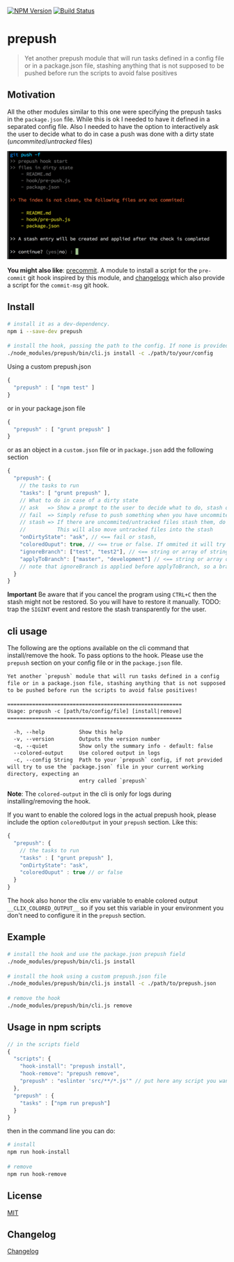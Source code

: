 [![NPM Version](http://img.shields.io/npm/v/prepush.svg?style=flat)](https://npmjs.org/package/prepush)
[![Build Status](http://img.shields.io/travis/royriojas/prepush.svg?style=flat)](https://travis-ci.org/royriojas/prepush)

# prepush
> Yet another prepush module that will run tasks defined in a config file or in a package.json file, stashing anything that is not supposed to be pushed before run the scripts to avoid false positives

## Motivation

All the other modules similar to this one were specifying the prepush tasks in the `package.json` file. While this is ok
I needed to have it defined in a separated config file. Also I needed to have the option to interactively ask the user
to decide what to do in case a push was done with a dirty state (*uncommited*/*untracked* files)

![screenshot](prepush-screenshot.png)

**You might also like**: [precommit](https://npmjs.org/package/precommit). A module to install a script for the `pre-commit` git hook inspired by this module, and [changelogx](https://npmjs.org/package/changelogx) which also provide a script for the
`commit-msg` git hook.

## Install

```bash
# install it as a dev-dependency.
npm i --save-dev prepush

# install the hook, passing the path to the config. If none is provided it will try to use the `package.json`
./node_modules/prepush/bin/cli.js install -c ./path/to/your/config
```

Using a custom prepush.json

```javascript
{
  "prepush" : [ "npm test" ]
}
```

or in your package.json file

```javascript
{
  "prepush" : [ "grunt prepush" ]
}
```

or as an object in a `custom.json` file or in `package.json` add the following section

```javascript
{
  "prepush": {
    // the tasks to run
    "tasks": [ "grunt prepush" ],
    // What to do in case of a dirty state
    // ask   => Show a prompt to the user to decide what to do, stash or fail.
    // fail  => Simply refuse to push something when you have uncommited/untracked files
    // stash => If there are uncommited/untracked files stash them, do the push and restore the stash
    //          This will also move untracked files into the stash
    "onDirtyState": "ask", // <== fail or stash,
    "coloredOuput": true, // <== true or false. If ommited it will try to use the env variable `__CLIX_COLORED_OUTPUT__` (from `clix` module)
    "ignoreBranch": ["test", "test2"], // <== string or array of strings: the branches the hook should not run on
    "applyToBranch": ["master", "development"] // <== string or array of strings: the branches the hook should protect
    // note that ignoreBranch is applied before applyToBranch, so a branch with its name in both will be ignored by the hook
  }
}
```

**Important**
Be aware that if you cancel the program using `CTRL+C` then the stash might not be restored.
So you will have to restore it manually. TODO: trap the `SIGINT` event and restore the
stash transparently for the user.

## cli usage

The following are the options available on the cli command that install/remove the hook. To pass options to the hook. Please use the `prepush` section on your config file or in the `package.json` file.

```
Yet another `prepush` module that will run tasks defined in a config file or in a package.json file, stashing anything that is not supposed to be pushed before run the scripts to avoid false positives!

========================================================
Usage: prepush -c [path/to/config/file] [install|remove]
========================================================

  -h, --help           Show this help
  -v, --version        Outputs the version number
  -q, --quiet          Show only the summary info - default: false
  --colored-output     Use colored output in logs
  -c, --config String  Path to your `prepush` config, if not provided will try to use the `package.json` file in your current working directory, expecting an
                       entry called `prepush`
```

**Note**: The `colored-output` in the cli is only for logs during installing/removing the hook.

If you want to enable the colored logs in the actual prepush hook, please include the option
`coloredOutput` in your `prepush` section. Like this:

```javascript
{
  "prepush": {
    // the tasks to run
    "tasks" : [ "grunt prepush" ],
    "onDirtyState": "ask",
    "coloredOuput" : true // or false
  }
}
```

The hook also honor the clix env variable to enable colored output `__CLIX_COLORED_OUTPUT__` so if you set this variable in your environment you don't need to configure it in the `prepush` section.

## Example

```bash
# install the hook and use the package.json prepush field
./node_modules/prepush/bin/cli.js install

# install the hook using a custom prepush.json file
./node_modules/prepush/bin/cli.js install -c ./path/to/prepush.json

# remove the hook
./node_modules/prepush/bin/cli.js remove
```

## Usage in npm scripts

```javascript
// in the scripts field
{
  "scripts": {
    "hook-install": "prepush install",
    "hook-remove": "prepush remove",
    "prepush" : "eslinter 'src/**/*.js'" // put here any script you want to run
  },
  "prepush" : {
    "tasks" : ["npm run prepush"]
  }
}
```

then in the command line you can do:

```bash
# install
npm run hook-install

# remove
npm run hook-remove
```

## License

[MIT](./LICENSE)

## Changelog
[Changelog](./changelog.md)
